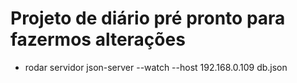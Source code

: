 # Projeto de diário pré pronto para fazermos alterações

- rodar servidor
json-server --watch --host 192.168.0.109 db.json
